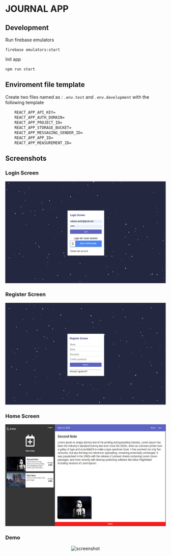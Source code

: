 # JOURNAL APP

## Development
Run firebase emulators

```text
firebase emulators:start
```

Init app

```text
npm run start
```

## Enviroment file template
Create two files named as : `.env.test` and `.env.development` with the following template

```text
    REACT_APP_API_KEY=
    REACT_APP_AUTH_DOMAIN=
    REACT_APP_PROJECT_ID=
    REACT_APP_STORAGE_BUCKET=
    REACT_APP_MESSAGING_SENDER_ID=
    REACT_APP_APP_ID=
    REACT_APP_MEASUREMENT_ID=
```

## Screenshots


### Login Screen

<p align="center">
    <img 
        src="https://raw.githubusercontent.com/velascoandres/Journal-app/main/screenshots/login.png"
        alt="screenshot"
        width="520"
        height="320"
    />
</p>


### Register Screen

<p align="center">
    <img 
        src="https://raw.githubusercontent.com/velascoandres/Journal-app/main/screenshots/register.png"
        alt="screenshot"
        width="520"
        height="320"
    />
</p>



### Home Screen

<p align="center">
    <img 
        src="https://raw.githubusercontent.com/velascoandres/Journal-app/main/screenshots/home.png"
        alt="screenshot"
        width="520"
        height="320"
    />
</p>



### Demo

<p align="center">
    <img 
        src="https://raw.githubusercontent.com/velascoandres/Journal-app/main/screenshots/demo.gif"
        alt="screenshot"
        width="520"
        height="320"
    />
</p>

